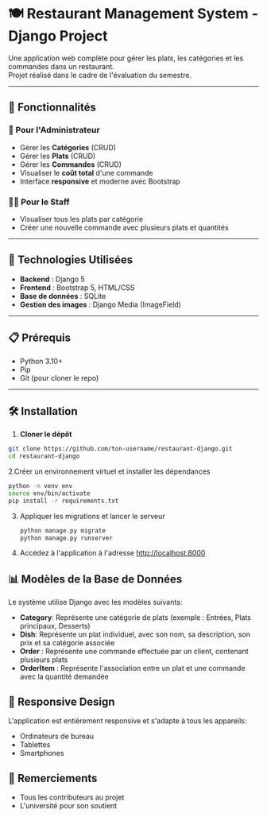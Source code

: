# 🍽️ Restaurant Management System - Django Project

Une application web complète pour gérer les plats, les catégories et les commandes dans un restaurant.  
Projet réalisé dans le cadre de l'évaluation du semestre.

---

## 🌟 Fonctionnalités

### 🔧 Pour l'Administrateur
- Gérer les **Catégories** (CRUD)
- Gérer les **Plats** (CRUD)
- Gérer les **Commandes** (CRUD)
- Visualiser le **coût total** d'une commande
- Interface **responsive** et moderne avec Bootstrap

### 👨‍🍳 Pour le Staff
- Visualiser tous les plats par catégorie
- Créer une nouvelle commande avec plusieurs plats et quantités

---

## 🚀 Technologies Utilisées

- **Backend** : Django 5
- **Frontend** : Bootstrap 5, HTML/CSS
- **Base de données** : SQLite
- **Gestion des images** : Django Media (ImageField)

---

## 📋 Prérequis

- Python 3.10+
- Pip
- Git (pour cloner le repo)

---

## 🛠️ Installation

1. **Cloner le dépôt**
```bash
git clone https://github.com/ton-username/restaurant-django.git
cd restaurant-django
```
2.Créer un environnement virtuel et installer les dépendances
   ```bash
   python -m venv env
   source env/bin/activate
   pip install -r requirements.txt
   ```

3. Appliquer les migrations et lancer le serveur
   ```bash
   python manage.py migrate
   python manage.py runserver
   ```

4. Accédez à l'application à l'adresse [http://localhost:8000](http://localhost:8000)


## 📊 Modèles de la Base de Données

Le système utilise Django avec les modèles suivants:

- **Category**: Représente une catégorie de plats (exemple : Entrées, Plats principaux, Desserts)
- **Dish**: Représente un plat individuel, avec son nom, sa description, son prix et sa catégorie associée
- **Order** : Représente une commande effectuée par un client, contenant plusieurs plats
- **OrderItem** : Représente l'association entre un plat et une commande avec la quantité demandée

## 📱 Responsive Design

L'application est entièrement responsive et s'adapte à tous les appareils:
- Ordinateurs de bureau
- Tablettes
- Smartphones

## 🙏 Remerciements

- Tous les contributeurs au projet
- L'université pour son soutient

